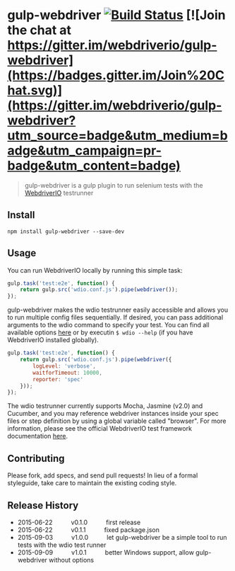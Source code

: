 gulp-webdriver [![Build Status](https://travis-ci.org/webdriverio/gulp-webdriver.svg?branch=master)](https://travis-ci.org/webdriverio/gulp-webdriver) [![Join the chat at https://gitter.im/webdriverio/gulp-webdriver](https://badges.gitter.im/Join%20Chat.svg)](https://gitter.im/webdriverio/gulp-webdriver?utm_source=badge&utm_medium=badge&utm_campaign=pr-badge&utm_content=badge)
==============

> gulp-webdriver is a gulp plugin to run selenium tests with the [WebdriverIO](http://webdriver.io) testrunner

## Install

```shell
npm install gulp-webdriver --save-dev
```

## Usage

You can run WebdriverIO locally by running this simple task:

```js
gulp.task('test:e2e', function() {
    return gulp.src('wdio.conf.js').pipe(webdriver());
});
```

gulp-webdriver makes the wdio testrunner easily accessible and allows you to run multiple config files
sequentially. If desired, you can pass additional arguments to the wdio command to specify your test.
You can find all available options [here](http://webdriver.io/guide/testrunner/gettingstarted.html)
or by executin `$ wdio --help` (if you have WebdriverIO installed globally).

```js
gulp.task('test:e2e', function() {
    return gulp.src('wdio.conf.js').pipe(webdriver({
        logLevel: 'verbose',
        waitforTimeout: 10000,
        reporter: 'spec'
    }));
});
```

The wdio testrunner currently supports Mocha, Jasmine (v2.0) and Cucumber, and you may reference webdriver instances inside your spec files or step definition by using a global variable called "browser". For more information, please see the official WebdriverIO test framework documentation [here](http://webdriver.io/guide/testrunner/frameworks.html).

## Contributing
Please fork, add specs, and send pull requests! In lieu of a formal styleguide, take care to
maintain the existing coding style.

## Release History
* 2015-06-22   v0.1.0   first release
* 2015-06-22   v0.1.1   fixed package.json
* 2015-09-03   v1.0.0   let gulp-webdriver be a simple tool to run tests with the wdio test runner
* 2015-09-09   v1.0.1   better Windows support, allow gulp-webdriver without options
